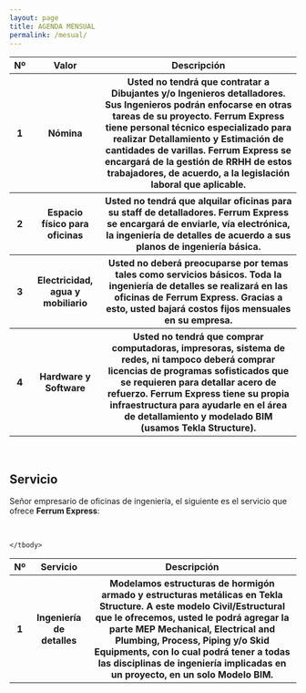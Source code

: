 ```yaml
---
layout: page
title: AGENDA MENSUAL
permalink: /mesual/
---
```

<table class="table is-striped">
    <thead>
        <tr>
            <th>Nº</th>
            <th>Valor</th>
            <th>Descripción</th>
        </tr>
    </thead>
    <tbody>
        <tr>
            <th>1</th>
            <th>Nómina</th>
            <th>Usted no tendrá que contratar a Dibujantes y/o Ingenieros detalladores. Sus Ingenieros podrán enfocarse en otras tareas de su proyecto. Ferrum Express tiene personal técnico especializado para realizar Detallamiento y Estimación de cantidades de varillas. Ferrum Express se encargará de la gestión de RRHH de estos trabajadores, de acuerdo, a la legislación laboral que aplicable.</th>
        </tr>
        <tr >
            <th>2</th>
            <th>Espacio físico para oficinas</th>
            <th>​Usted no tendrá que alquilar oficinas para su staff de detalladores. Ferrum Express se encargará de enviarle, vía electrónica, la ingeniería de detalles de acuerdo a sus planos de ingeniería básica.</th>
        </tr>
        <tr >
            <th>3</th>
            <th>Electricidad, agua y mobiliario</th>
            <th> Usted no deberá preocuparse por temas tales como servicios básicos. Toda la ingeniería de detalles se realizará en las oficinas de Ferrum Express. Gracias a esto, usted bajará costos fijos mensuales en su empresa.</th>
        </tr>
        <tr>
            <th>4</th>
            <th>Hardware y Software</th>
            <th>Usted no tendrá que comprar computadoras, impresoras, sistema de redes, ni tampoco deberá comprar licencias de programas sofisticados que se requieren para detallar acero de refuerzo. Ferrum Express tiene su propia infraestructura para ayudarle en el área de detallamiento y modelado BIM (usamos Tekla Structure).</th>
        </tr>
    </tbody>
</table>
<br />

## Servicio

Señor empresario de oficinas de ingeniería, el siguiente es el servicio que ofrece **Ferrum Express**:

<br />
<table class="table is-striped">
    <thead>
        <tr>
            <th>Nº</th>
            <th>Servicio</th>
            <th>Descripción</th>
        </tr>
    </thead>
    <tbody>
        <tr>
            <th>1</th>
            <th>Ingeniería de detalles</th>
            <th>Modelamos estructuras de hormigón armado y estructuras metálicas en Tekla Structure. A este modelo Civil/Estructural que le ofrecemos, usted le podrá agregar la parte MEP <span class="tag is-warning">Mechanical, Electrical and Plumbing</span>, Process, Piping y/o Skid Equipments, con lo cual podrá tener a todas las disciplinas de ingeniería implicadas en un proyecto, en un solo <span class="tag is-warning">Modelo BIM.</span></th>
        </tr>

    </tbody>
</table>

